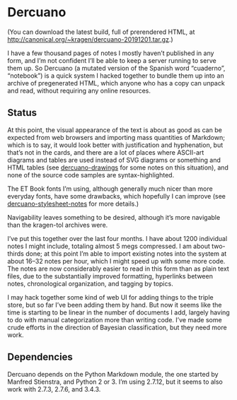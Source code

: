 Dercuano
========

(You can download the latest build, full of prerendered HTML, at
<http://canonical.org/~kragen/dercuano-20191201.tar.gz>.)

I have a few thousand pages of notes I mostly haven’t published in any
form, and I’m not confident I’ll be able to keep a server running to
serve them up.  So Dercuano (a mutated version of the Spanish word
“cuaderno”, “notebook”) is a quick system I hacked together to bundle
them up into an archive of pregenerated HTML, which anyone who has a
copy can unpack and read, without requiring any online resources.

Status
------

At this point, the visual appearance of the text is about as good as
can be expected from web browsers and importing mass quantities of
Markdown; which is to say, it would look better with justification and
hyphenation, but that’s not in the cards, and there are a lot of
places where ASCII-art diagrams and tables are used instead of SVG
diagrams or something and HTML tables (see
[dercuano-drawings](markdown/dercuano-drawings) for some notes on this
situation), and none of the source code samples are
syntax-highlighted.

The ET Book fonts I’m using, although generally much nicer than more
everyday fonts, have some drawbacks, which hopefully I can improve
(see [dercuano-stylesheet-notes](markdown/dercuano-stylesheet-notes)
for more details.)

Navigability leaves something to be desired, although it’s more
navigable than the kragen-tol archives were.

I’ve put this together over the last four months.  I have about
1200 individual notes I might include, totaling almost 5 megs
compressed.  I
am about two-thirds done;
at this point I’m able to import existing notes into the system
at about 16–32 notes per hour, which I might speed up with some more code.
The
notes are now considerably easier to read in this form than as plain
text files, due to the substantially improved formatting, hyperlinks
between notes, chronological organization, and tagging by topics.

I may hack together some kind of web UI for adding things to the
triple store, but so far I’ve been adding them by hand.  But now it
seems like the time is starting to be linear in the number of
documents I add, largely having to do with manual categorization more
than writing code.  I’ve made some crude efforts in the direction of
Bayesian classification, but they need more work.

Dependencies
------------

Dercuano depends on the Python Markdown module, the one started by
Manfred Stienstra, and Python 2 or 3.  I’m using 2.7.12, but it seems to
also work with 2.7.3, 2.7.6, and 3.4.3.
